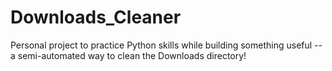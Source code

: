 # Downloads_Cleaner
Personal project to practice Python skills while building something useful -- a semi-automated way to clean the Downloads directory!